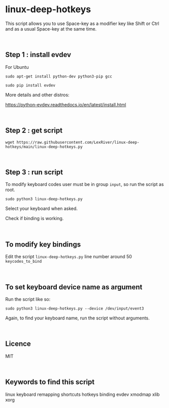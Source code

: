 # linux-deep-hotkeys

This script allows you to use Space-key as a modifier key like Shift or Ctrl and as a usual Space-key at the same time.

<br/>

## Step 1 : install evdev

For Ubuntu

```
sudo apt-get install python-dev python3-pip gcc
```

```
sudo pip install evdev 
```

More details and other distros:

https://python-evdev.readthedocs.io/en/latest/install.html

<br/>

## Step 2 : get script

```
wget https://raw.githubusercontent.com/LexRiver/linux-deep-hotkeys/main/linux-deep-hotkeys.py
```

<br/>

## Step 3 : run script

To modify keyboard codes user must be in group `input`, so run the script as root.

```
sudo python3 linux-deep-hotkeys.py
```

Select your keyboard when asked.

Check if binding is working.


<br/>

## To modify key bindings

Edit the script `linux-deep-hotkeys.py` line number around 50 `keycodes_to_bind`

<br/>

## To set keyboard device name as argument

Run the script like so:

```
sudo python3 linux-deep-hotkeys.py --device /dev/input/event3
```

Again, to find your keyboard name, run the script without arguments.

<br/>

## Licence

MIT

<br/>


## Keywords to find this script

linux keyboard remapping shortcuts hotkeys binding evdev xmodmap xlib xorg


